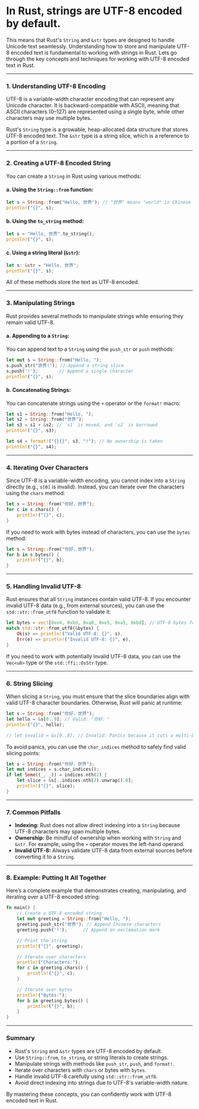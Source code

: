 # In Rust, strings are UTF-8 encoded by default. 
This means that Rust's `String` and `&str` types are designed to handle Unicode text seamlessly. Understanding how to store and manipulate UTF-8 encoded text is fundamental to working with strings in Rust. Lets go through the key concepts and techniques for working with UTF-8 encoded text in Rust.

---

### 1. **Understanding UTF-8 Encoding**
UTF-8 is a variable-width character encoding that can represent any Unicode character. It is backward-compatible with ASCII, meaning that ASCII characters (0–127) are represented using a single byte, while other characters may use multiple bytes.

Rust's `String` type is a growable, heap-allocated data structure that stores UTF-8 encoded text. The `&str` type is a string slice, which is a reference to a portion of a `String`.

---

### 2. **Creating a UTF-8 Encoded String**
You can create a `String` in Rust using various methods:

#### a. Using the `String::from` function:
```rust
let s = String::from("Hello, 世界"); // "世界" means "world" in Chinese
println!("{}", s);
```

#### b. Using the `to_string` method:
```rust
let s = "Hello, 世界".to_string();
println!("{}", s);
```

#### c. Using a string literal (`&str`):
```rust
let s: &str = "Hello, 世界";
println!("{}", s);
```

All of these methods store the text as UTF-8 encoded.

---

### 3. **Manipulating Strings**
Rust provides several methods to manipulate strings while ensuring they remain valid UTF-8.

#### a. Appending to a `String`:
You can append text to a `String` using the `push_str` or `push` methods:
```rust
let mut s = String::from("Hello, ");
s.push_str("世界!"); // Append a string slice
s.push('!');        // Append a single character
println!("{}", s);
```

#### b. Concatenating Strings:
You can concatenate strings using the `+` operator or the `format!` macro:
```rust
let s1 = String::from("Hello, ");
let s2 = String::from("世界");
let s3 = s1 + &s2; // `s1` is moved, and `s2` is borrowed
println!("{}", s3);

let s4 = format!("{}{}", s3, "!"); // No ownership is taken
println!("{}", s4);
```

---

### 4. **Iterating Over Characters**
Since UTF-8 is a variable-width encoding, you cannot index into a `String` directly (e.g., `s[0]` is invalid). Instead, you can iterate over the characters using the `chars` method:
```rust
let s = String::from("你好，世界");
for c in s.chars() {
    println!("{}", c);
}
```

If you need to work with bytes instead of characters, you can use the `bytes` method:
```rust
let s = String::from("你好，世界");
for b in s.bytes() {
    println!("{}", b);
}
```

---

### 5. **Handling Invalid UTF-8**
Rust ensures that all `String` instances contain valid UTF-8. If you encounter invalid UTF-8 data (e.g., from external sources), you can use the `std::str::from_utf8` function to validate it:
```rust
let bytes = vec![0xe4, 0xbd, 0xa0, 0xe5, 0xa5, 0xbd]; // UTF-8 bytes for "你好"
match std::str::from_utf8(&bytes) {
    Ok(s) => println!("Valid UTF-8: {}", s),
    Err(e) => println!("Invalid UTF-8: {}", e),
}
```

If you need to work with potentially invalid UTF-8 data, you can use the `Vec<u8>` type or the `std::ffi::OsStr` type.

---

### 6. **String Slicing**
When slicing a `String`, you must ensure that the slice boundaries align with valid UTF-8 character boundaries. Otherwise, Rust will panic at runtime:
```rust
let s = String::from("你好，世界");
let hello = &s[0..9]; // Valid: "你好，"
println!("{}", hello);

// let invalid = &s[0..8]; // Invalid: Panics because it cuts a multi-byte character
```

To avoid panics, you can use the `char_indices` method to safely find valid slicing points:
```rust
let s = String::from("你好，世界");
let mut indices = s.char_indices();
if let Some((_, _)) = indices.nth(2) {
    let slice = &s[..indices.nth(2).unwrap().0];
    println!("{}", slice);
}
```

---

### 7. **Common Pitfalls**
- **Indexing:** Rust does not allow direct indexing into a `String` because UTF-8 characters may span multiple bytes.
- **Ownership:** Be mindful of ownership when working with `String` and `&str`. For example, using the `+` operator moves the left-hand operand.
- **Invalid UTF-8:** Always validate UTF-8 data from external sources before converting it to a `String`.

---

### 8. **Example: Putting It All Together**
Here’s a complete example that demonstrates creating, manipulating, and iterating over a UTF-8 encoded string:
```rust
fn main() {
    // Create a UTF-8 encoded string
    let mut greeting = String::from("Hello, ");
    greeting.push_str("世界"); // Append Chinese characters
    greeting.push('!');      // Append an exclamation mark

    // Print the string
    println!("{}", greeting);

    // Iterate over characters
    println!("Characters:");
    for c in greeting.chars() {
        println!("{}", c);
    }

    // Iterate over bytes
    println!("Bytes:");
    for b in greeting.bytes() {
        println!("{}", b);
    }
}
```

---

### Summary
- Rust's `String` and `&str` types are UTF-8 encoded by default.
- Use `String::from`, `to_string`, or string literals to create strings.
- Manipulate strings with methods like `push_str`, `push`, and `format!`.
- Iterate over characters with `chars` or bytes with `bytes`.
- Handle invalid UTF-8 carefully using `std::str::from_utf8`.
- Avoid direct indexing into strings due to UTF-8's variable-width nature.

By mastering these concepts, you can confidently work with UTF-8 encoded text in Rust.
